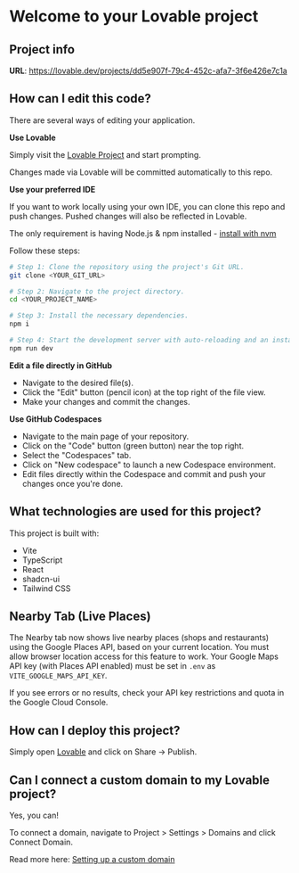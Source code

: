 # Welcome to your Lovable project

## Project info

**URL**: https://lovable.dev/projects/dd5e907f-79c4-452c-afa7-3f6e426e7c1a

## How can I edit this code?

There are several ways of editing your application.

**Use Lovable**

Simply visit the [Lovable Project](https://lovable.dev/projects/dd5e907f-79c4-452c-afa7-3f6e426e7c1a) and start prompting.

Changes made via Lovable will be committed automatically to this repo.

**Use your preferred IDE**

If you want to work locally using your own IDE, you can clone this repo and push changes. Pushed changes will also be reflected in Lovable.

The only requirement is having Node.js & npm installed - [install with nvm](https://github.com/nvm-sh/nvm#installing-and-updating)

Follow these steps:

```sh
# Step 1: Clone the repository using the project's Git URL.
git clone <YOUR_GIT_URL>

# Step 2: Navigate to the project directory.
cd <YOUR_PROJECT_NAME>

# Step 3: Install the necessary dependencies.
npm i

# Step 4: Start the development server with auto-reloading and an instant preview.
npm run dev
```

**Edit a file directly in GitHub**

- Navigate to the desired file(s).
- Click the "Edit" button (pencil icon) at the top right of the file view.
- Make your changes and commit the changes.

**Use GitHub Codespaces**

- Navigate to the main page of your repository.
- Click on the "Code" button (green button) near the top right.
- Select the "Codespaces" tab.
- Click on "New codespace" to launch a new Codespace environment.
- Edit files directly within the Codespace and commit and push your changes once you're done.

## What technologies are used for this project?

This project is built with:

- Vite
- TypeScript
- React
- shadcn-ui
- Tailwind CSS

## Nearby Tab (Live Places)

The Nearby tab now shows live nearby places (shops and restaurants) using the Google Places API, based on your current location. You must allow browser location access for this feature to work. Your Google Maps API key (with Places API enabled) must be set in `.env` as `VITE_GOOGLE_MAPS_API_KEY`.

If you see errors or no results, check your API key restrictions and quota in the Google Cloud Console.

## How can I deploy this project?

Simply open [Lovable](https://lovable.dev/projects/dd5e907f-79c4-452c-afa7-3f6e426e7c1a) and click on Share -> Publish.

## Can I connect a custom domain to my Lovable project?

Yes, you can!

To connect a domain, navigate to Project > Settings > Domains and click Connect Domain.

Read more here: [Setting up a custom domain](https://docs.lovable.dev/tips-tricks/custom-domain#step-by-step-guide)
